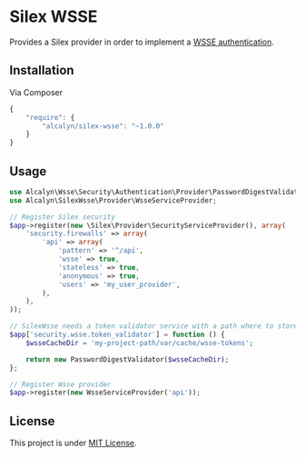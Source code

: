 Silex WSSE
==========

Provides a Silex provider in order to implement
a [WSSE authentication](http://silex.sensiolabs.org/doc/providers/security.html#defining-a-custom-authentication-provider).


## Installation

Via Composer

``` js
{
    "require": {
        "alcalyn/silex-wsse": "~1.0.0"
    }
}
```


## Usage

``` php
use Alcalyn\Wsse\Security\Authentication\Provider\PasswordDigestValidator;
use Alcalyn\SilexWsse\Provider\WsseServiceProvider;

// Register Silex security
$app->register(new \Silex\Provider\SecurityServiceProvider(), array(
	'security.firewalls' => array(
		'api' => array(
			'pattern' => '^/api',
			'wsse' => true,
			'stateless' => true,
			'anonymous' => true,
			'users' => 'my_user_provider',
		),
	),
));

// SilexWsse needs a token validator service with a path where to store Wsse tokens
$app['security.wsse.token_validator'] = function () {
    $wsseCacheDir = 'my-project-path/var/cache/wsse-tokens';

    return new PasswordDigestValidator($wsseCacheDir);
};

// Register Wsse provider
$app->register(new WsseServiceProvider('api'));
```


## License

This project is under [MIT License](LICENSE).
